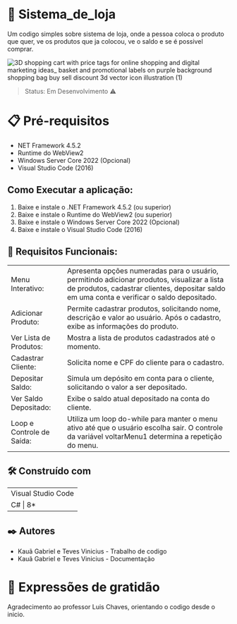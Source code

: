 # 🛒 Sistema_de_loja 
Um codigo simples sobre sistema de loja, onde a pessoa coloca o produto que quer, ve os produtos que ja colocou, ve o saldo e se é possivel comprar.

![3D shopping cart with price tags for online shopping and digital marketing ideas_ basket and promotional labels on purple background shopping bag buy sell discount 3d vector icon illustration (1)](https://github.com/KauaNewll/Sistema_de_loja/assets/148343096/d78d5e51-dace-47d5-a2a7-7ea6f764941c)


> Status: Em Desenvolvimento ⚠️

# 📋 Pré-requisitos
+ NET Framework 4.5.2
+ Runtime do WebView2
+ Windows Server Core 2022 (Opcional)
+ Visual Studio Code (2016)

## Como Executar a aplicação:

1. Baixe e instale o .NET Framework 4.5.2 (ou superior)
2. Baixe e instale o Runtime do WebView2 (ou superior)
3. Baixe e instale o Windows Server Core 2022 (Opcional)
4. Baixe e instale o Visual Studio Code (2016)

## 🚀 Requisitos Funcionais:

<table> 
<tr>
  <td>
    Menu Interativo:</td>
  
  <td>Apresenta opções numeradas para o usuário, permitindo adicionar produtos, visualizar a lista de produtos, cadastrar clientes, depositar saldo em uma conta e verificar o saldo depositado.</td></tr>

<tr><td> Adicionar Produto: </td> <td>Permite cadastrar produtos, solicitando nome, descrição e valor ao usuário. Após o cadastro, exibe as informações do produto.</td></tr>

<tr><td>Ver Lista de Produtos: </td> <td>Mostra a lista de produtos cadastrados até o momento.</td></tr>

<tr><td>Cadastrar Cliente:</td> <td>Solicita nome e CPF do cliente para o cadastro.</td></tr>

<tr><td>Depositar Saldo:</td> <td>Simula um depósito em conta para o cliente, solicitando o valor a ser depositado.</td></tr>

<tr><td>Ver Saldo Depositado:</td> <td>Exibe o saldo atual depositado na conta do cliente.</td></tr>

<tr><td>Loop e Controle de Saída:</td> <td>Utiliza um loop do-while para manter o menu ativo até que o usuário escolha sair. O controle da variável voltarMenu1 determina a repetição do menu.</td></tr>

</tr>
</table>

## 🛠️ Construído com

<table>

<tr> <td> Visual Studio Code </td> </tr>
<tr> <td> C# | 8* </td> </tr>

</table>

## ✒️ Autores

+ Kauã Gabriel e  Teves Vinicius - Trabalho de codigo
+ Kauã Gabriel e Teves Vinicius - Documentação

# 🎁 Expressões de gratidão
Agradecimento ao professor Luis Chaves, orientando o codigo desde o inicio.
